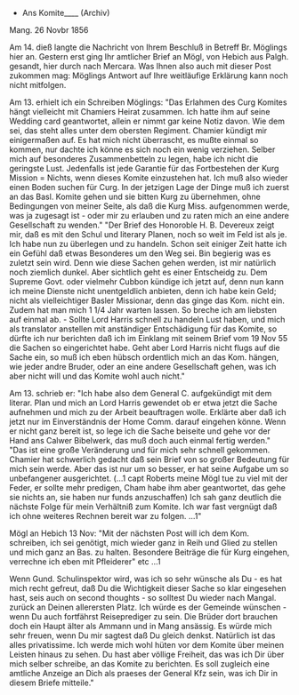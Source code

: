 + Ans Komite____ (Archiv)

 Mang. 26 Novbr 1856

Am 14. dieß langte die Nachricht von Ihrem Beschluß in Betreff Br. Möglings hier an. Gestern erst ging Ihr amtlicher Brief an Mögl, von Hebich aus Palgh. gesandt, hier durch nach Mercara. Was Ihnen also auch mit dieser Post zukommen mag: Möglings Antwort auf Ihre weitläufige Erklärung kann noch nicht mitfolgen.

Am 13. erhielt ich ein Schreiben Möglings: "Das Erlahmen des Curg Komites hängt vielleicht mit Chamiers Heirat zusammen. Ich hatte ihm auf seine Wedding card geantwortet, allein er nimmt gar keine Notiz davon. Wie dem sei, das steht alles unter dem obersten Regiment. Chamier kündigt mir einigermaßen auf. Es hat mich nicht überrascht, es mußte einmal so kommen, nur dachte ich könne es sich noch ein wenig verziehen. Selber mich auf besonderes Zusammenbetteln zu legen, habe ich nicht die geringste Lust. Jedenfalls ist jede Garantie für das Fortbestehen der Kurg Mission = Nichts, wenn dieses Komite einzustehen hat. Ich muß also wieder einen Boden suchen für Curg. In der jetzigen Lage der Dinge muß ich zuerst an das Basl. Komite gehen und sie bitten Kurg zu übernehmen, ohne Bedingungen von meiner Seite, als daß die Kurg Miss. aufgenommen werde, was ja zugesagt ist - oder mir zu erlauben und zu raten mich an eine andere Gesellschaft zu wenden." 
"Der Brief des Honoroble H. B. Devereux zeigt mir, daß es mit den Schul und literary Planen, noch so weit im Feld ist als je. Ich habe nun zu überlegen und zu handeln. Schon seit einiger Zeit hatte ich ein Gefühl daß etwas Besonderes um den Weg sei. Bin begierig was es zuletzt sein wird. Denn wie diese Sachen gehen werden, ist mir natürlich noch ziemlich dunkel. Aber sichtlich geht es einer Entscheidg zu. Dem Supreme Govt. oder vielmehr Cubbon kündige ich jetzt auf, denn nun kann ich meine Dienste nicht unentgeldlich anbieten, denn ich habe kein Geld; nicht als vielleichtiger Basler Missionar, denn das ginge das Kom. nicht ein. Zudem hat man mich 1 1/4 Jahr warten lassen. So breche ich am liebsten auf einmal ab. - Sollte Lord Harris schnell zu handeln Lust haben, und mich als translator anstellen mit anständiger Entschädigung für das Komite, so dürfte ich nur berichten daß ich im Einklang mit seinem Brief vom 19 Nov 55 die Sachen so eingerichtet habe. Geht aber Lord Harris nicht flugs auf die Sache ein, so muß ich eben hübsch ordentlich mich an das Kom. hängen, wie jeder andre Bruder, oder an eine andere Gesellschaft gehen, was ich aber nicht will und das Komite wohl auch nicht."

Am 13. schrieb er: "Ich habe also dem General C. aufgekündigt mit dem literar. Plan und mich an Lord Harris gewendet ob er etwa jetzt die Sache aufnehmen und mich zu der Arbeit beauftragen wolle. Erklärte aber daß ich jetzt nur im Einverständnis der Home Comm. darauf eingehen könne. Wenn er nicht ganz bereit ist, so lege ich die Sache beiseite und gehe vor der Hand ans Calwer Bibelwerk, das muß doch auch einmal fertig werden." 
"Das ist eine große Veränderung und für mich sehr schnell gekommen. Chamier hat schwerlich gedacht daß sein Brief von so großer Bedeutung für mich sein werde. Aber das ist nur um so besser, er hat seine Aufgabe um so unbefangener ausgerichtet. (...1 capt Roberts meine Mögl tue zu viel mit der Feder, er sollte mehr predigen, Cham habe ihm aber geantwortet, das gehe sie nichts an, sie haben nur funds anzuschaffen) Ich sah ganz deutlich die nächste Folge für mein Verhältniß zum Komite. Ich war fast vergnügt daß ich ohne weiteres Rechnen bereit war zu folgen. ...1"

Mögl an Hebich 13 Nov: "Mit der nächsten Post will ich dem Kom. schreiben, ich sei genötigt, mich wieder ganz in Reih und Glied zu stellen und mich ganz an Bas. zu halten. Besondere Beiträge die für Kurg eingehen, verrechne ich eben mit Pfleiderer" etc ...1

Wenn Gund. Schulinspektor wird, was ich so sehr wünsche als Du - es hat mich recht gefreut, daß Du die Wichtigkeit dieser Sache so klar eingesehen hast, seis auch on second thoughts - so solltest Du wieder nach Mangal. zurück an Deinen allerersten Platz. Ich würde es der Gemeinde wünschen - wenn Du auch fortfährst Reiseprediger zu sein. Die Brüder dort brauchen doch ein Haupt älter als Ammann und in Mang ansässig. Es würde mich sehr freuen, wenn Du mir sagtest daß Du gleich denkst. Natürlich ist das alles privatissime. Ich werde mich wohl hüten vor dem Komite über meinen Leisten hinaus zu sehen. Du hast aber völlige Freiheit, das was ich Dir über mich selber schreibe, an das Komite zu berichten. Es soll zugleich eine amtliche Anzeige an Dich als praeses der General Kfz sein, was ich Dir in diesem Briefe mitteile."

